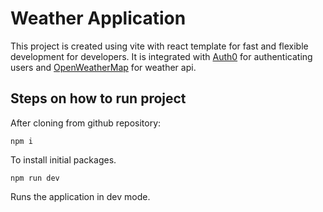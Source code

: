# Weather Application

This project is created using vite with react template for fast and flexible development for developers.
It is integrated with [Auth0](https://auth0.com/docs/libraries/auth0-react) for authenticating users and [OpenWeatherMap](https://openweathermap.org/forecast16#geo16) for weather api.

## Steps on how to run project

After cloning from github repository:

`npm i`

To install initial packages.

`npm run dev`

Runs the application in dev mode.